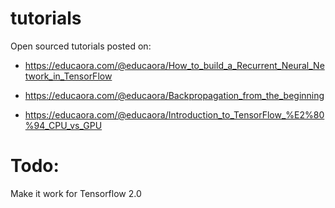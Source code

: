 # tutorials
Open sourced tutorials posted on:

* https://educaora.com/@educaora/How_to_build_a_Recurrent_Neural_Network_in_TensorFlow

* https://educaora.com/@educaora/Backpropagation_from_the_beginning

* https://educaora.com/@educaora/Introduction_to_TensorFlow_%E2%80%94_CPU_vs_GPU

# Todo:
Make it work for Tensorflow 2.0

